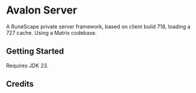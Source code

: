 # Avalon Server

A RuneScape private server framework, based on client build 718, loading a 727 cache. Using a Matrix codebase. 

## Getting Started

Requires JDK 23.

Credits
- 
